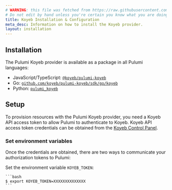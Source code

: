 ```yaml
---
# WARNING: this file was fetched from https://raw.githubusercontent.com/koyeb/pulumi-koyeb/v0.1.8/docs/installation-configuration.md
# Do not edit by hand unless you're certain you know what you are doing!
title: Koyeb Installation & Configuration
meta_desc: Information on how to install the Koyeb provider.
layout: installation
---
```


## Installation

The Pulumi Koyeb provider is available as a package in all Pulumi languages:

* JavaScript/TypeScript: [`@koyeb/pulumi-koyeb`](https://www.npmjs.com/package/@koyeb/pulumi-koyeb)
* Go: [`github.com/koyeb/pulumi-koyeb/sdk/go/koyeb`](https://pkg.go.dev/github.com/koyeb/pulumi-koyeb/sdk)
* Python: [`pulumi_koyeb`](https://pypi.org/project/pulumi-koyeb/)

## Setup

To provision resources with the Pulumi Koyeb provider, you need a Koyeb API access token to allow Pulumi to authenticate to Koyeb. Koyeb API access token credentials can be obtained from the [Koyeb Control Panel](https://app.koyeb.com/account/api).

### Set environment variables

Once the credentials are obtained, there are two ways to communicate your authorization tokens to Pulumi:

Set the environment variable `KOYEB_TOKEN`:

    ```bash
    $ export KOYEB_TOKEN=XXXXXXXXXXXXXX
    ```
